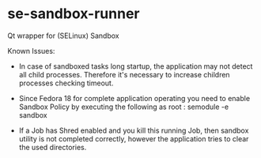 se-sandbox-runner
=================

Qt wrapper for (SELinux) Sandbox

Known Issues:

* In case of sandboxed tasks long startup,
the application may not detect all child processes.
Therefore it's necessary to increase children processes checking timeout.

* Since Fedora 18 for complete application operating
you need to enable Sandbox Policy by executing the following as root :
semodule -e sandbox

* If a Job has Shred enabled and you kill this running Job, then
sandbox utility is not completed correctly, however the application tries
to clear the used directories.
